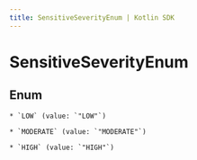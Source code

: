 ```yaml
---
title: SensitiveSeverityEnum | Kotlin SDK
---
```




# SensitiveSeverityEnum

## Enum


    * `LOW` (value: `"LOW"`)

    * `MODERATE` (value: `"MODERATE"`)

    * `HIGH` (value: `"HIGH"`)




